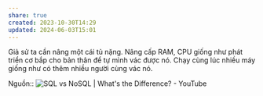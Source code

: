 ```yaml
---
share: true
created: 2023-10-30T14:29
updated: 2024-06-03T15:01
---
```

Giả sử ta cần nâng một cái tủ nặng. Nâng cấp RAM, CPU giống như phát triển cơ bắp cho bản thân để tự mình vác được nó. Chạy cùng lúc nhiều máy giống như có thêm nhiều người cùng vác nó.

Nguồn:: ![SQL vs NoSQL | What's the Difference? - YouTube](https://youtu.be/Pf-9pjJK1e0?si=a8naSctrRZdJEMFW)